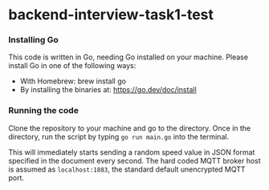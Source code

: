 # backend-interview-task1-test
### Installing Go
This code is written in Go, needing Go installed on your machine. Please install Go in one of the following ways:
 - With Homebrew: brew install go
 - By installing the binaries at: https://go.dev/doc/install

### Running the code
Clone the repository to your machine and go to the directory. Once in the directory, run the script by typing ``go run main.go`` into the terminal.

This will immediately starts sending a random speed value in JSON format specified in the document every second. The hard coded MQTT broker host is assumed as ``localhost:1883``, the standard default unencrypted MQTT port.
